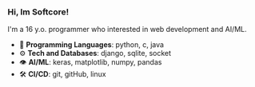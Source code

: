 ### Hi, Im Softcore!

I'm a 16 y.o. programmer who interested in web development and AI/ML.

- 💾 **Programming Languages**: python, c, java
- ⚙ **Tech and Databases**: django, sqlite, socket
- 👁 **AI/ML**: keras, matplotlib, numpy, pandas
- 🛠 **CI/CD**: git, gitHub, linux
